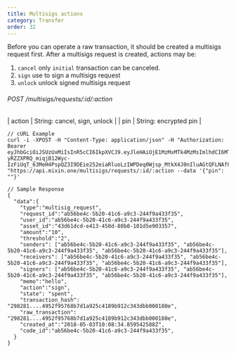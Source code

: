 ```yaml
---
title: Multisigs actions
category: Transfer
order: 32
---
```


Before you can operate a raw transaction, it should be created a multisigs request first. After a multisigs request is created, actions may be:  
1. `cancel` only `initial` transaction can be canceled.  
2. `sign` use to sign a multisigs request  
3. `unlock` unlock signed multisigs request  

###### POST /multisigs/requests/:id/:action

| action | String: cancel, sign, unlock |
| pin | String: encrypted pin |

```
// cURL Example
curl -i -XPOST -H "Content-Type: application/json" -H "Authorization: Bearer eyJhbGciOiJSUzUxMiIsInR5cCI6IkpXVCJ9.eyJleHAiOjE1MzMxMTk4MzMsImlhdCI6MTUyNTM0MzgzMywianRpIjoiNTk0ZTBhNmQtMWI2OC00NzQ4LTg2ZWYtYjM5MzQyMTY5ZGQ3Iiwic2lkIjoiYTM0YzA3YTktNzU1ZC00YjU0LTk0YzUtZTQ1ZTlhMmRkNDNlIiwic2lnIjoiMDJhYTE2MTNjMjVlOTNiMGI2OTE1MmUyNTYxOGIyMDQwMGFhYTYyYWIzNGYxYWM2NWJjYzQ2NmY0YjI0ZTM2MCIsInVpZCI6IjA2YWVkMWUzLWJkNzctNGE1OS05OTFhLTViYjVhZTZmYmIwOSJ9.O73fS4WJJG8sFy3heqZoBGTvkQH8iIswsmm6ZK-yRZZXPRQ_miqjB12Wyc-IzFiUqT_63MeH4PspQZ3I9DEie252eiaRluoLzIWPDeq0Wjsp_MtkX4J0nIluAGtQFLNAf8r6pJaT_qqleUieM4DyndIxlkHtloico0Zqp7b3Q3c" "https://api.mixin.one/multisigs/requests/:id/:action --data '{"pin": ""}'
```

```
// Sample Response
{  
  "data":{  
    "type":"multisig_request",
    "request_id":"ab56be4c-5b20-41c6-a9c3-244f9a433f35",
    "user_id":"ab56be4c-5b20-41c6-a9c3-244f9a433f35",
    "asset_id":"43d61dcd-e413-450d-80b8-101d5e903357",
    "amount":"10",
    "threshold":"2",
    "senders": ["ab56be4c-5b20-41c6-a9c3-244f9a433f35", "ab56be4c-5b20-41c6-a9c3-244f9a433f35", "ab56be4c-5b20-41c6-a9c3-244f9a433f35"],
    "receivers": ["ab56be4c-5b20-41c6-a9c3-244f9a433f35", "ab56be4c-5b20-41c6-a9c3-244f9a433f35", "ab56be4c-5b20-41c6-a9c3-244f9a433f35"],
    "signers": ["ab56be4c-5b20-41c6-a9c3-244f9a433f35", "ab56be4c-5b20-41c6-a9c3-244f9a433f35", "ab56be4c-5b20-41c6-a9c3-244f9a433f35"],
    "memo":"hello",
    "action":"sign",
    "state": "spent",
    "transaction_hash": "298281....4952f95768b7d1a925c4189b912c343dbb000180e",
    "raw_transaction": "298281....4952f95768b7d1a925c4189b912c343dbb000180e",
    "created_at":"2018-05-03T10:08:34.859542588Z",
    "code_id":"ab56be4c-5b20-41c6-a9c3-244f9a433f35",
  }
}
```
